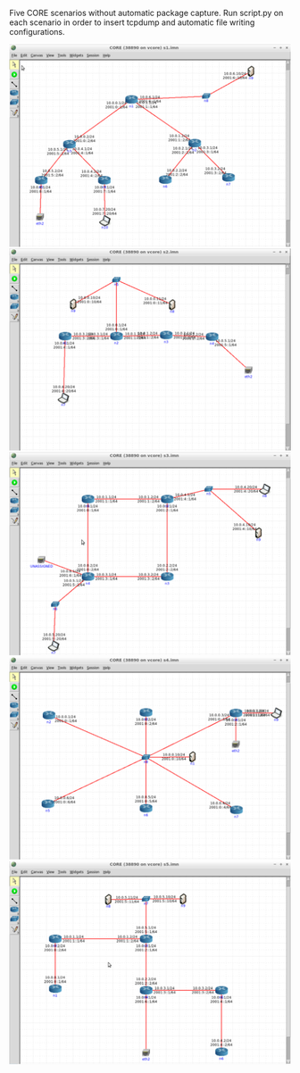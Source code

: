 Five CORE scenarios without automatic package capture. Run script.py on each scenario in order to insert tcpdump and automatic file writing configurations.

![alt text](https://github.com/javanikeed/Automated-Package-Capture/blob/master/scenarios/scenario1.png) <br />
![alt text](https://github.com/javanikeed/Automated-Package-Capture/blob/master/scenarios/scenario2.png) <br />
![alt text](https://github.com/javanikeed/Automated-Package-Capture/blob/master/scenarios/scenario3.png) <br />
![alt text](https://github.com/javanikeed/Automated-Package-Capture/blob/master/scenarios/scenario4.png) <br />
![alt text](https://github.com/javanikeed/Automated-Package-Capture/blob/master/scenarios/scenario5.png) <br />
